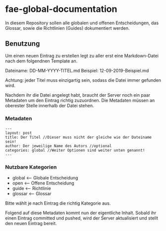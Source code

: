 # fae-global-documentation

In diesem Repository sollen alle globalen und offenen Entscheidungen, das Glossar, sowie die Richtlinien (Guides) dokumentiert werden.

## Benutzung
Um einen neuen Eintrag zu erstellen legt zu aller erst eine Markdown-Datei nach dem folgendnen Template an.

Dateiname: DD-MM-YYYY-TITEL.md
Beispiel: 12-09-2019-Beispiel.md

Achtung: jeder Titel muss einzigartig sein, sodass die Datei immer gefunden wird. 

Nachdem ihr die Datei angelegt habt, braucht der Server noch ein paar Metadaten um den Eintrag richtig zuzuordnen. 
Die Metadaten müssen an oberester Stelle innerhalb der Datei stehen.

### Metadaten
```
---
layout: post
title: Der Titel //Dieser muss nicht der gleiche wie der Dateiname sein!
author: Der jeweilige Name des Autors //optional
categories: global //Weiter Optionen sind weiter unten genannt!
---
```


### Nutzbare Kategorien
 - global <-- Globale Entscheidung
 - open <-- Offene Entscheidung
 - guide <-- Richtlinie
 - glossar <-- Glossar

 Bitte wählt je nach Eintrag die richtig Kategorie aus.


Folgend auf diese Metadaten kommt nun der eigentliche Inhalt.
Sobald ihr einen Eintrag committed und pushed, wird der Server aktualisiert und stellt den neuen Eintrag bereit.
